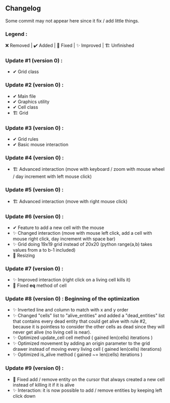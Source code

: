 ## Changelog
Some commit may not appear here since it fix / add little things.

### Legend :
❌ Removed | ✔️ Added | 💫 Fixed | ✨ Improved | 🏗️ Unfinished

### Update #1 (version 0) :
- ✔ Grid class

### Update #2 (version 0) :
- ✔ Main file
- ✔ Graphics utility
- ✔ Cell class
- 🏗️ Grid

### Update #3 (version 0) :
- ✔ Grid rules
- ✔ Basic mouse interaction

### Update #4 (version 0) :
- 🏗️ Advanced interaction (move with keyboard / zoom with mouse wheel / day increment with left mouse click)

### Update #5 (version 0) :
- 🏗️ Advanced interaction (move with right mouse click)

### Update #6 (version 0) :
- ✔ Feature to add a new cell with the mouse
- ✨ Changed interaction (move with mouse left click, add a cell with mouse right click, day increment with space bar)
- ✨ Grid doing 19x19 grid instead of 20x20 (python range(a,b) takes values from a to b-1 included)
- 💫 Resizing

### Update #7 (version 0) :
- ✨ Improved interaction (right click on a living cell kills it)
- 💫 Fixed __eq__ method of cell

### Update #8 (version 0) : Beginning of the optimization
- ✨ Inverted line and column to match with x and y order
- ✨ Changed "cells" list to "alive_entities" and added a "dead_entities" list that contains every dead entity that could get alive with rule #2, because
it is pointless to consider the other cells as dead since they will never get alive (no living cell is near).
- ✨ Optimized update_cell cell method ( gained len(cells) iterations )
- ✨ Optimized movement by adding an origin parameter to the grid drawer instead of moving every living cell ( gained len(cells) iterations)
- ✨ Optimized is_alive method ( gained ~= len(cells) iterations )

### Update #9 (version 0) :
- 💫 Fixed add / remove entity on the cursor that always created a new cell instead of killing it if it is alive
- ✨ Interaction: it is now possible to add / remove entities by keeping left click down